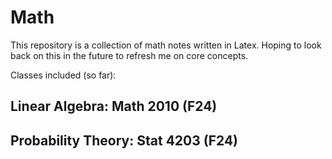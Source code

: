 # Math
This repository is a collection of math notes written in Latex. Hoping to look back on this in the future to refresh me on core concepts. 

Classes included (so far):

## Linear Algebra: Math 2010 (F24)
## Probability Theory: Stat 4203 (F24)
